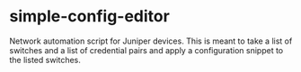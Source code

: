 # simple-config-editor
Network automation script for Juniper devices. This is meant to take a list of switches and a list of credential pairs and apply a configuration snippet to the listed switches.
